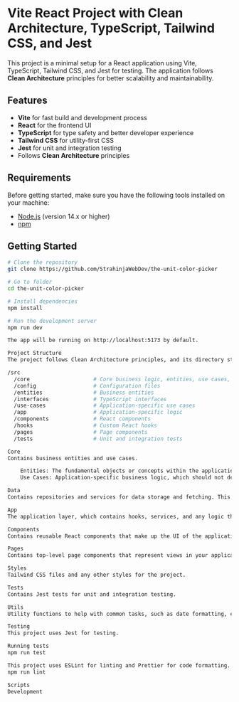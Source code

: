 # Vite React Project with Clean Architecture, TypeScript, Tailwind CSS, and Jest

This project is a minimal setup for a React application using Vite, TypeScript, Tailwind CSS, and Jest for testing. The
application follows **Clean Architecture** principles for better scalability and maintainability.

## Features

- **Vite** for fast build and development process
- **React** for the frontend UI
- **TypeScript** for type safety and better developer experience
- **Tailwind CSS** for utility-first CSS
- **Jest** for unit and integration testing
- Follows **Clean Architecture** principles

## Requirements

Before getting started, make sure you have the following tools installed on your machine:

- [Node.js](https://nodejs.org/) (version 14.x or higher)
- [npm](https://npmjs.com/)

## Getting Started

```bash
# Clone the repository
git clone https://github.com/StrahinjaWebDev/the-unit-color-picker

# Go to folder
cd the-unit-color-picker

# Install dependencies
npm install

# Run the development server
npm run dev

The app will be running on http://localhost:5173 by default.

Project Structure
The project follows Clean Architecture principles, and its directory structure is organized as follows:

/src
  /core                    # Core business logic, entities, use cases, etc.
  /config                  # Configuration files
  /entities                # Business entities
  /interfaces              # TypeScript interfaces
  /use-cases               # Application-specific use cases
  /app                     # Application-specific logic
  /components              # React components
  /hooks                   # Custom React hooks
  /pages                   # Page components
  /tests                   # Unit and integration tests

Core
Contains business entities and use cases.

    Entities: The fundamental objects or concepts within the application domain.
    Use Cases: Application-specific business logic, which should not depend on UI or infrastructure.

Data
Contains repositories and services for data storage and fetching. This includes interacting with APIs, local storage, and any other external services.

App
The application layer, which contains hooks, services, and any logic that ties together the business layer and the UI layer.

Components
Contains reusable React components that make up the UI of the application.

Pages
Contains top-level page components that represent views in your application.

Styles
Tailwind CSS files and any other styles for the project.

Tests
Contains Jest tests for unit and integration testing.

Utils
Utility functions to help with common tasks, such as date formatting, etc.

Testing
This project uses Jest for testing.

Running tests
npm run test

This project uses ESLint for linting and Prettier for code formatting. To ensure your code is properly formatted and follows best practices, you can run the following command:
npm run lint

Scripts
Development
